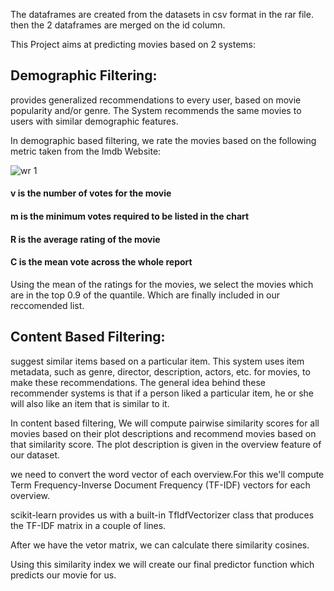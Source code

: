 The dataframes are created from the datasets in csv format in the rar file. then the 2 dataframes are merged on the id column.

This Project aims at predicting movies based on 2 systems:

## Demographic Filtering:
 
 provides generalized recommendations to every user, based on movie popularity and/or genre.
 The System recommends the same movies to users with similar demographic features.
 
 In demographic based filtering, we rate the movies based on the following metric taken from the Imdb Website:

![wr 1](https://user-images.githubusercontent.com/44091016/50739477-fc174d00-1206-11e9-987e-0f75d16a80aa.png)

#### v is the number of votes for the movie
#### m is the minimum votes required to be listed in the chart
#### R is the average rating of the movie 
#### C is the mean vote across the whole report

Using the mean of the ratings for the movies, we select the movies which are in the top 0.9 of the quantile. Which are finally included in our reccomended list.


## Content Based Filtering: 
 suggest similar items based on a particular item. 
This system uses item metadata, such as genre, director, description, actors, etc. for movies, to make these recommendations.
The general idea behind these recommender systems is that if a person liked a particular item, he or she will also like an item that is similar to it.

In content based filtering, We will compute pairwise similarity scores for all movies based on their plot descriptions and recommend movies based on that similarity score. The plot description is given in the overview feature of our dataset.


we need to convert the word vector of each overview.For this we'll compute Term Frequency-Inverse Document Frequency (TF-IDF) vectors for each overview.

scikit-learn provides us with a built-in TfIdfVectorizer class that produces the TF-IDF matrix in a couple of lines.

After we have the vetor matrix, we can calculate there similarity cosines. 

Using this similarity index we will create our final predictor function which predicts our movie for us.
